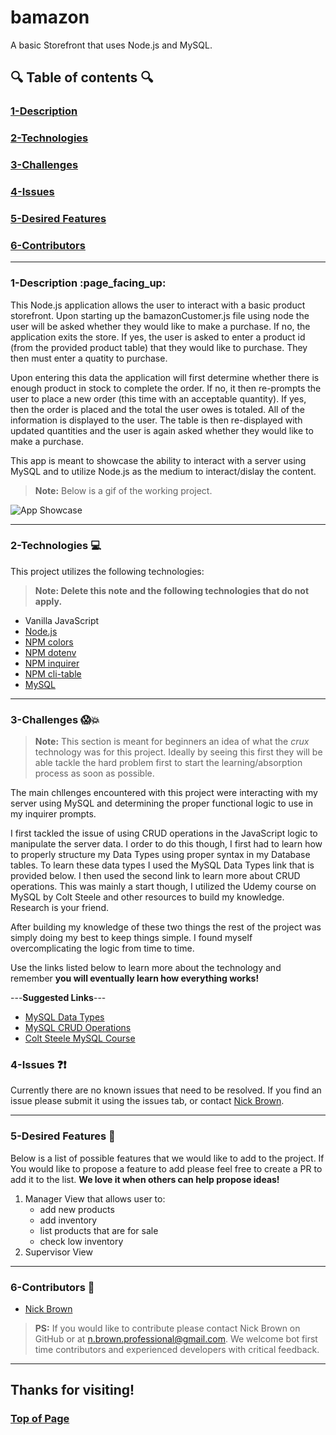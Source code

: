


<!-- This is a basic template for ReadMe files -->

# bamazon
A basic Storefront that uses Node.js and MySQL.
  

## :mag: Table of contents :mag:

  

### [1-Description](https://github.com/nick-d-brown/bamazon#1-description-page_facing_up)
### [2-Technologies](https://github.com/nick-d-brown/bamazon#2-technologies--computer)
### [3-Challenges](https://github.com/nick-d-brown/bamazon#3-challenges-screamboom)
### [4-Issues](https://github.com/nick-d-brown/bamazon#4-issues-questionexclamation)
### [5-Desired Features](https://github.com/nick-d-brown/bamazon#5-desired-features-star2)
### [6-Contributors](https://github.com/nick-d-brown/bamazon#6-contributors-raised_hands)

 ---

### 1-Description :page\_facing\_up:

This Node.js application allows the user to interact with a basic product storefront. Upon starting up the bamazonCustomer.js file using node the user will be asked whether they would like to make a purchase. If no, the application exits the store. If yes, the user is asked to enter a product id (from the provided product table) that they would like to purchase. They then must enter a quatity to purchase. 

Upon entering this data the application will first determine whether there is enough product in stock to complete the order. If no, it then re-prompts the user to place a new order (this time with an acceptable quantity). If yes, then the order is placed and the total the user owes is totaled. All of the information is displayed to the user. The table is then re-displayed with updated quantities and the user is again asked whether they would like to make a purchase.

This app is meant to showcase the ability to interact with a server using MySQL and to utilize Node.js as the medium to interact/dislay the content. 

> **Note:** Below is a gif of the working project.




![App Showcase](https://github.com/nick-d-brown/bamazon/blob/master/assets/bamazonCapture1.gif)


---


### 2-Technologies  :computer:

  This project utilizes the following technologies:
  > **Note: Delete this note and the following technologies that do not apply.**



- Vanilla JavaScript
- [Node.js](https://nodejs.org/en/)
- [NPM colors](https://www.npmjs.com/package/colors)
- [NPM dotenv](https://www.npmjs.com/package/dotenv)
- [NPM inquirer](https://www.npmjs.com/package/inquirer)
- [NPM cli-table](https://www.npmjs.com/package/cli-table)
- [MySQL](https://www.mysql.com/npm)

---

### 3-Challenges :scream::boom:

> **Note:** This section is meant for beginners an idea of what the *crux* technology was for this project. Ideally by seeing this first they will be able tackle the hard problem first to start the learning/absorption process as soon as possible.

The main chllenges encountered with this project were interacting with my server using MySQL and determining the proper functional logic to use in my inquirer prompts. 

I first tackled the issue of using CRUD operations in the JavaScript logic to manipulate the server data. I order to do this though, I first had to learn how to properly structure my Data Types using proper syntax in my Database tables. To learn these data types I used the MySQL Data Types link that is provided below. I then used the second link to learn more about CRUD operations. This was mainly a start though, I utilized the Udemy course on MySQL by Colt Steele and other resources to build my knowledge. Research is your friend. 

After building my knowledge of these two things the rest of the project was simply doing my best to keep things simple. I found myself overcomplicating the logic from time to time. 

Use the links listed below to learn more about the technology and remember **you will eventually learn how everything works!**

---**Suggested Links**---

- [MySQL Data Types](https://dev.mysql.com/doc/refman/5.7/en/data-type-overview.html)
- [MySQL CRUD Operations](https://www.nodejsera.com/nodejs-tutorial-day17-crud-in-mysql.html)
- [Colt Steele MySQL Course](https://www.udemy.com/the-ultimate-mysql-bootcamp-go-from-sql-beginner-to-expert/)

### 4-Issues :question::exclamation:

  Currently there are no known issues that need to be resolved. If you find an issue please submit it using the issues tab, or contact [Nick Brown](https://github.com/nick-d-brown/).

---

### 5-Desired Features :star2:

  Below is a list of possible features that we would like to add to the project. If You would like to propose a feature to add please feel free to create a PR to add it to the list. **We love it when others can help propose ideas!**

1.	Manager View that allows user to:
    - add new products 
    - add inventory
    - list products that are for sale
    - check low inventory
2.	Supervisor View

---

### 6-Contributors :raised_hands:

- [Nick Brown](https://github.com/nick-d-brown/)

> **PS:** If you would like to contribute please contact Nick Brown on GitHub or at n.brown.professional@gmail.com. We welcome bot first time contributors and experienced developers with critical feedback. 

---

## Thanks for visiting!
### [Top of Page](https://github.com/nick-d-brown/bamazon#bamazon)